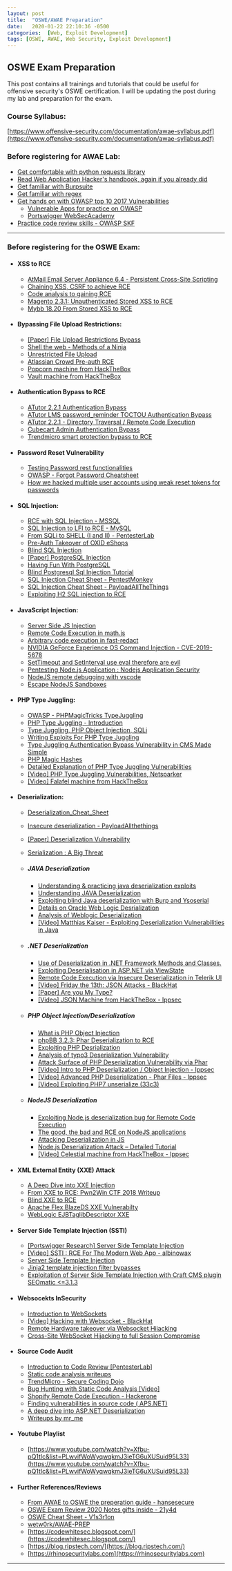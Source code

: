 ```yaml
---
layout: post
title:  "OSWE/AWAE Preparation"
date:   2020-01-22 22:10:36 -0500
categories:  [Web, Exploit Development]
tags: [OSWE, AWAE, Web Security, Exploit Development]
---
```


## OSWE Exam Preparation
This post contains all trainings and tutorials that could be useful for offensive security's OSWE certification. I will be updating the post during my lab and preparation for the exam.

### Course Syllabus:
[https://www.offensive-security.com/documentation/awae-syllabus.pdf](https://www.offensive-security.com/documentation/awae-syllabus.pdf)

### Before registering for AWAE Lab:
 
  * [Get comfortable with python requests library](https://requests.readthedocs.io/en/master/)
  * [Read Web Application Hacker's handbook, again if you already did](https://www.amazon.com/Web-Application-Hackers-Handbook-Exploiting-ebook/dp/B005LVQA9S)
  * [Get familiar with Burpsuite](https://portswigger.net/burp/communitydownload)
  * [Get familiar with regex](https://regex101.com/)
  * [Get hands on with OWASP top 10 2017 Vulnerabilities](https://owasp.org/www-project-top-ten/OWASP_Top_Ten_2017/)
       - [Vulnerable Apps for practice on OWASP](https://owasp.org/www-project-vulnerable-web-applications-directory/)
       - [Portswigger WebSecAcademy](https://portswigger.net/web-security)
  * [Practice code review skills - OWASP SKF](https://owasp.org/www-project-security-knowledge-framework/) 

-------------------------------------------------------------------------------------

### Before registering for the OSWE Exam:

* #### XSS to RCE
   - [AtMail Email Server Appliance 6.4 - Persistent Cross-Site Scripting](https://www.exploit-db.com/exploits/20009)
   - [Chaining XSS, CSRF to achieve RCE](https://rhinosecuritylabs.com/application-security/labkey-server-vulnerabilities-to-rce/)
   - [Code analysis to gaining RCE](https://sarthaksaini.com/2019/awae/xss-rce.html)
   - [Magento 2.3.1: Unauthenticated Stored XSS to RCE](https://blog.ripstech.com/2019/magento-rce-via-xss/)
   - [Mybb 18.20 From Stored XSS to RCE](https://medium.com/@knownsec404team/the-analysis-of-mybb-18-20-from-stored-xss-to-rce-7234d7cc0e72)

* #### Bypassing File Upload Restrictions:
   - [[Paper] File Upload Restrictions Bypass](https://www.exploit-db.com/docs/english/45074-file-upload-restrictions-bypass.pdf)
   - [Shell the web - Methods of a Ninja](http://www.securityidiots.com/Web-Pentest/hacking-website-by-shell-uploading.html)
   - [Unrestricted File Upload](https://www.owasp.org/index.php/Unrestricted_File_Upload)
   - [Atlassian Crowd Pre-auth RCE](https://www.corben.io/atlassian-crowd-rce/)
   - [Popcorn machine from HackTheBox](https://www.youtube.com/watch?v=NMGsnPSm8iw)
   - [Vault machine from HackTheBox](https://www.youtube.com/watch?v=LfbwlPxToBc)

* #### Authentication Bypass to RCE
   - [ATutor 2.2.1 Authentication Bypass](https://rebraws.github.io/ATutorAuthBypass/)
   - [ATutor LMS password_reminder TOCTOU Authentication Bypass](https://srcincite.io/advisories/src-2016-0009/)
   - [ATutor 2.2.1 - Directory Traversal / Remote Code Execution](https://www.exploit-db.com/exploits/39639)
   - [Cubecart Admin Authentication Bypass](https://blog.ripstech.com/2018/cubecart-admin-authentication-bypass/)
   - [Trendmicro smart protection bypass to RCE](https://underdefense.com/n-day-exploit-development-and-upgrade-to-rce/)

* #### Password Reset Vulnerability
   - [Testing Password rest functionalities](http://imranparay.blogspot.com/2018/09/testing-password-reset-functionalities.html)
   - [OWASP - Forgot Password Cheatsheet](https://cheatsheetseries.owasp.org/cheatsheets/Forgot_Password_Cheat_Sheet.html)
   - [How we hacked multiple user accounts using weak reset tokens for passwords](https://blog.appsecco.com/mass-account-pwning-or-how-we-hacked-multiple-user-accounts-using-weak-reset-tokens-for-passwords-c2d6c0831377)

* #### SQL Injection:
   - [RCE with SQL Injection - MSSQL](https://medium.com/@notsoshant/a-not-so-blind-rce-with-sql-injection-13838026331e)
   - [SQL Injection to LFI to RCE - MySQL](https://medium.com/bugbountywriteup/sql-injection-to-lfi-to-rce-536bed29a862)
   - [From SQLi to SHELL (I and II) - PentesterLab](https://pentesterlab.com/exercises/from_sqli_to_shell_II/course)
   - [Pre-Auth Takeover of OXID eShops](https://blog.ripstech.com/2019/oxid-esales-shop-software/)
   - [Blind SQL Injection](https://www.acunetix.com/websitesecurity/blind-sql-injection/)
   - [[Paper] PostgreSQL Injection](https://www.infigo.hr/files/INFIGO-TD-2009-04_PostgreSQL_injection_ENG.pdf)
   - [Having Fun With PostgreSQL](http://www.leidecker.info/pgshell/Having_Fun_With_PostgreSQL.txt)
   - [Blind Postgresql Sql Injection Tutorial](https://dotcppfile.wordpress.com/2014/07/12/blind-postgresql-sql-injection-tutorial/)
   - [SQL Injection Cheat Sheet - PentestMonkey](http://pentestmonkey.net/category/cheat-sheet/sql-injection)
   - [SQL Injection Cheat Sheet - PayloadAllTheThings](https://github.com/swisskyrepo/PayloadsAllTheThings/tree/master/SQL%20Injection)
   - [Exploiting H2 SQL injection to RCE](https://blog.ripstech.com/2019/dotcms515-sqli-to-rce/)
    
* #### JavaScript Injection:
   - [Server Side JS Injection](https://ckarande.gitbooks.io/owasp-nodegoat-tutorial/content/tutorial/a1_-_server_side_js_injection.html)
   - [Remote Code Execution in math.js](https://capacitorset.github.io/mathjs/)
   - [Arbitrary code execution in fast-redact](https://itnext.io/how-i-exploited-a-remote-code-execution-vulnerability-in-fast-redact-9e69fa35572f)
   - [NVIDIA GeForce Experience OS Command Injection - CVE-2019-5678](https://rhinosecuritylabs.com/application-security/nvidia-rce-cve-2019-5678/)
   - [SetTimeout and SetInterval use eval therefore are evil](https://idiallo.com/javascript/settimeout-and-setinterval-and-setevil)
   - [Pentesting Node.js Application : Nodejs Application Security](https://www.websecgeeks.com/2017/04/pentesting-nodejs-application-nodejs.html)
   - [NodeJS remote debugging with vscode](https://maikthulhu.github.io/2019-05-17-remote-debugging-node-vscode/)
   - [Escape NodeJS Sandboxes](https://blog.netspi.com/escape-nodejs-sandboxes/)

* #### PHP Type Juggling:
   * [OWASP - PHPMagicTricks TypeJuggling](https://owasp.org/www-pdf-archive/PHPMagicTricks-TypeJuggling.pdf)
   * [PHP Type Juggling - Introduction](https://medium.com/@Q2hpY2tlblB3bnk/php-type-juggling-c34a10630b10) 
   * [Type Juggling, PHP Object Injection, SQLi](https://foxglovesecurity.com/2017/02/07/type-juggling-and-php-object-injection-and-sqli-oh-my/)
   * [Writing Exploits For PHP Type Juggling](http://turbochaos.blogspot.com/2013/08/exploiting-exotic-bugs-php-type-juggling.html)
   * [Type Juggling Authentication Bypass Vulnerability in CMS Made Simple](https://www.netsparker.com/blog/web-security/type-juggling-authentication-bypass-cms-made-simple/)
   * [PHP Magic Hashes](https://www.whitehatsec.com/blog/magic-hashes/)
   * [Detailed Explanation of PHP Type Juggling Vulnerabilities](https://www.netsparker.com/blog/web-security/php-type-juggling-vulnerabilities/)
   * [[Video] PHP Type Juggling Vulnerabilities, Netsparker](https://www.youtube.com/watch?v=ASYuK01H3Po)
   * [[Video] Falafel machine from HackTheBox](https://www.youtube.com/watch?v=CUbWpteTfio)

* #### Deserialization:
   - [Deserialization_Cheat_Sheet](https://cheatsheetseries.owasp.org/cheatsheets/Deserialization_Cheat_Sheet.html)
   - [Insecure deserialization - PayloadAllthethings](https://github.com/swisskyrepo/PayloadsAllTheThings/tree/master/Insecure%20Deserialization)
   - [[Paper] Deserialization Vulnerability](https://www.exploit-db.com/docs/english/44756-deserialization-vulnerability.pdf)
   - [Serialization : A Big Threat](https://klezvirus.github.io/The_Big_Problem_of_Serialisation/)
   - ##### JAVA Deserialization
        - [Understanding & practicing java deserialization exploits](https://diablohorn.com/2017/09/09/understanding-practicing-java-deserialization-exploits/)
        - [Understanding JAVA Deserialization](https://nytrosecurity.com/2018/05/30/understanding-java-deserialization/)
        - [Exploiting blind Java deserialization with Burp and Ysoserial](https://www.n00py.io/2017/11/exploiting-blind-java-deserialization-with-burp-and-ysoserial/)
        - [Details on Oracle Web Logic Desrialization](https://www.thezdi.com/blog/2020/5/8/details-on-the-oracle-weblogic-vulnerability-being-exploited-in-the-wild)
        - [Analysis of Weblogic Deserialization](https://medium.com/@knownsec404team/analysis-of-weblogic-deserialization-vulnerability-cve-2018-2628-164bbed7a71d)
        - [[Video] Matthias Kaiser - Exploiting Deserialization Vulnerabilities in Java](https://www.youtube.com/watch?v=VviY3O-euVQ)

   - ##### .NET Deserialization
        - [Use of Deserialization in .NET Framework Methods and Classes.](https://www.nccgroup.trust/globalassets/our-research/uk/images/whitepaper-new.pdf)
        - [Exploiting Deserialisation in ASP.NET via ViewState](https://soroush.secproject.com/blog/2019/04/exploiting-deserialisation-in-asp-net-via-viewstate/)
        - [Remote Code Execution via Insecure Deserialization in Telerik UI](https://labs.bishopfox.com/tech-blog/cve-2019-18935-remote-code-execution-in-telerik-ui)
        - [[Video] Friday the 13th: JSON Attacks - BlackHat](https://www.youtube.com/watch?v=oUAeWhW5b8c)
        - [[Paper] Are you My Type?](https://media.blackhat.com/bh-us-12/Briefings/Forshaw/BH_US_12_Forshaw_Are_You_My_Type_WP.pdf)
        - [[Video] JSON Machine from HackTheBox - Ippsec](https://www.youtube.com/watch?v=FPgK_udcBig)
   
   - ##### PHP Object Injection/Deserialization
        - [What is PHP Object Injection](https://blog.ripstech.com/2018/php-object-injection/)
        - [phpBB 3.2.3: Phar Deserialization to RCE](https://blog.ripstech.com/2018/phpbb3-phar-deserialization-to-remote-code-execution/)
        - [Exploiting PHP Desrialization](https://medium.com/swlh/exploiting-php-deserialization-56d71f03282a)
        - [Analysis of typo3 Deserialization Vulnerability](https://medium.com/@knownsec404team/analysis-of-typo3-deserialization-vulnerability-cve-2019-12747-5863c48f39a7)
        - [Attack Surface of PHP Deserialization Vulnerability via Phar](https://medium.com/@knownsec404team/extend-the-attack-surface-of-php-deserialization-vulnerability-via-phar-d6455c6a1066)
        - [[Video] Intro to PHP Deserialization / Object Injection - Ippsec](https://www.youtube.com/watch?v=HaW15aMzBUM)
        - [[Video] Advanced PHP Deserialization - Phar Files - Ippsec](https://www.youtube.com/watch?v=fHZKSCMWqF4)
        - [[Video] Exploiting PHP7 unserialize (33c3)](https://www.youtube.com/watch?v=_Zj0B4D4TYc)

   - ##### NodeJS Deserialization
        - [Exploiting Node.js deserialization bug for Remote Code Execution](https://opsecx.com/index.php/2017/02/08/exploiting-node-js-deserialization-bug-for-remote-code-execution/)
        - [The good, the bad and RCE on NodeJS applications](https://www.linkedin.com/pulse/good-bad-rce-remote-code-execution-nodejs-ionut-indre/)
        - [Attacking Deserialization in JS](https://www.acunetix.com/blog/web-security-zone/deserialization-vulnerabilities-attacking-deserialization-in-js/)
        - [Node.js Deserialization Attack – Detailed Tutorial](https://www.yeahhub.com/nodejs-deserialization-attack-detailed-tutorial-2018/)
        - [[Video] Celestial machine from HackTheBox - Ippsec](https://www.youtube.com/watch?v=aS6z4NgRysU)

* #### XML External Entity (XXE) Attack
    - [A Deep Dive into XXE Injection](https://www.synack.com/blog/a-deep-dive-into-xxe-injection/)
    - [From XXE to RCE: Pwn2Win CTF 2018 Writeup](https://bookgin.tw/2018/12/04/from-xxe-to-rce-pwn2win-ctf-2018-writeup/)
    - [Blind XXE to RCE](https://www.ambionics.io/blog/oracle-peoplesoft-xxe-to-rce)
    - [Apache Flex BlazeDS XXE Vulnerabilty](https://codewhitesec.blogspot.com/2015/08/cve-2015-3269-apache-flex-blazeds-xxe.html)
    - [WebLogic EJBTaglibDescriptor XXE](https://medium.com/@knownsec404team/weblogic-ejbtaglibdescriptor-xxe-vulnerability-analysis-cve-2019-2888-bd649f5fcfa6)

* #### Server Side Template Injection (SSTI)
    - [[Portswigger Research] Server Side Template Injection](https://portswigger.net/research/server-side-template-injection)
    - [[Video] SSTI : RCE For The Modern Web App - albinowax](https://www.youtube.com/watch?v=3cT0uE7Y87s)
    - [Server Side Template Injection](https://medium.com/server-side-template-injection/server-side-template-injection-faf88d0c7f34)
    - [Jinja2 template injection filter bypasses](https://0day.work/jinja2-template-injection-filter-bypasses/)
    - [Exploitation of Server Side Template Injection with Craft CMS plugin SEOmatic <=3.1.3](http://ha.cker.info/exploitation-of-server-side-template-injection-with-craft-cms-plguin-seomatic/)

* #### Websocekts InSecurity
    - [Introduction to WebSockets](https://portswigger.net/web-security/websockets)
    - [[Video] Hacking with Websocket - BlackHat](https://www.youtube.com/watch?v=-ALjHUqSz_Y)
    - [Remote Hardware takeover via Websocket Hijacking](https://www.netsparker.com/blog/web-security/remote-hardware-takeover-via-vulnerable-admin-software/)
    - [Cross-Site WebSocket Hijacking to full Session Compromise](https://www.notsosecure.com/how-cross-site-websocket-hijacking-could-lead-to-full-session-compromise/)

* #### Source Code Audit
    * [Introduction to Code Review [PentesterLab]](https://pentesterlab.com/exercises/codereview/course)
    * [Static code analysis writeups](https://shells.systems/category/static-code-analysis/)
    * [TrendMicro - Secure Coding Dojo](https://trendmicro.github.io/SecureCodingDojo/codereview101/)
    * [Bug Hunting with Static Code Analysis [Video]](https://www.youtube.com/watch?v=Sb011qfbMkQ)
    * [Shopify Remote Code Execution - Hackerone](https://prakhar.prasad.pro/blog/shopify-remote-code-execution/) 
    * [Finding vulnerabilities in source code ( APS.NET)](https://hydrasky.com/network-security/finding-vulnerabilities-in-source-code-aps-net/)
    * [A deep dive into ASP.NET Deserialization](https://medium.com/@swapneildash/deep-dive-into-net-viewstate-deserialization-and-its-exploitation-54bf5b788817)
    * [Writeups by mr_me](https://srcincite.io/blog/)
 
* #### Youtube Playlist
    * [https://www.youtube.com/watch?v=Xfbu-pQ1tIc&list=PLwvifWoWyqwqkmJ3ieTG6uXUSuid95L33](https://www.youtube.com/watch?v=Xfbu-pQ1tIc&list=PLwvifWoWyqwqkmJ3ieTG6uXUSuid95L33)
    
* #### Further References/Reviews
    * [From AWAE to OSWE the preperation guide - hansesecure](https://hansesecure.de/2019/08/from-awae-to-oswe-the-preperation-guide/?lang=en)
    * [OSWE Exam Review 2020 Notes gifts inside - 21y4d](https://forum.hackthebox.eu/discussion/2646/oswe-exam-review-2020-notes-gifts-inside)
    * [OSWE Cheat Sheet - V1s3r1on](https://cyber-dragon.nl/2020/06/10/oswe-cheat-sheet/)
    * [wetw0rk/AWAE-PREP](https://github.com/wetw0rk/AWAE-PREP)
    * [https://codewhitesec.blogspot.com/](https://codewhitesec.blogspot.com/)
    * [https://blog.ripstech.com/](https://blog.ripstech.com/)
    * [https://rhinosecuritylabs.com](https://rhinosecuritylabs.com)
    
  
-----------------------------------------------------------------------------------------------
